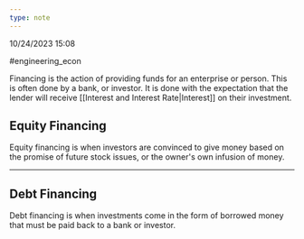 ```yaml
---
type: note
---
```

10/24/2023 15:08

  #engineering_econ 

Financing is the action of providing funds for an enterprise or person. This is often done by a bank, or investor. It is done with the expectation that the lender will receive [[Interest and Interest Rate|Interest]] on their investment.

## Equity Financing
Equity financing is when investors are convinced to give money based on the promise of future stock issues, or the owner's own infusion of money.


---

## Debt Financing
Debt financing is when investments come in the form of borrowed money that must be paid back to a bank or investor.